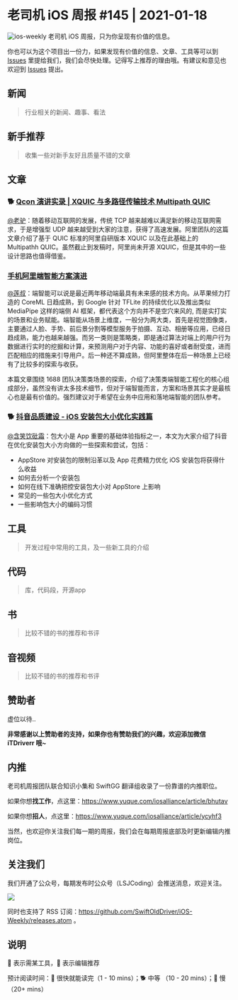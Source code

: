 # 老司机 iOS 周报 #145 | 2021-01-18

![ios-weekly](https://github.com/SwiftOldDriver/iOS-Weekly/blob/master/assets/ios-weekly.png?raw=true)
老司机 iOS 周报，只为你呈现有价值的信息。

你也可以为这个项目出一份力，如果发现有价值的信息、文章、工具等可以到 [Issues](https://github.com/SwiftOldDriver/iOS-Weekly/issues) 里提给我们，我们会尽快处理。记得写上推荐的理由哦。有建议和意见也欢迎到 [Issues](https://github.com/SwiftOldDriver/iOS-Weekly/issues) 提出。

## 新闻

> 行业相关的新闻、趣事、看法

## 新手推荐

> 收集一些对新手友好且质量不错的文章

## 文章

### 🐕 [Qcon 演讲实录 | XQUIC 与多路径传输技术 Multipath QUIC](https://mp.weixin.qq.com/s/3dnidnhCW-61PS5Stlb0Iw)

[@老驴](https://www.weibo.com/6090610445)：随着移动互联网的发展，传统 TCP 越来越难以满足新的移动互联网需求，于是增强型 UDP 越来越受到大家的注意，获得了高速发展。阿里团队的这篇文章介绍了基于 QUIC 标准的阿里自研版本 XQUIC 以及在此基础上的 Multipathh QUIC。虽然截止到发稿时，阿里尚未开源 XQUIC，但是其中的一些设计思路也值得借鉴。

### [手机阿里端智能方案演进](https://mp.weixin.qq.com/s/oT5jQYQkQd-09ktFXS_OYg)

[@莲叔](https://github.com/aaaron7)：端智能可以说是最近两年移动端最具有未来感的技术方向。从苹果倾力打造的 CoreML 日趋成熟，到 Google 针对 TFLite 的持续优化以及推出类似 MediaPipe 这样的端侧 AI 框架，都代表这个方向并不是空穴来风的, 而是实打实的场景和业务赋能。端智能从场景上维度，一般分为两大类，首先是视觉图像类，主要通过人脸、手势、前后景分割等模型服务于拍摄、互动、相册等应用，已经日趋成熟，能力也越来越强。而另一类则是策略类，即是通过算法对端上的用户行为数据进行实时的挖掘和计算，来预测用户对于内容、功能的喜好或者耐受度，进而匹配相应的措施来引导用户。后一种还不算成熟，但阿里整体在后一种场景上已经有了比较多的探索与收获。

本篇文章围绕 1688 团队决策类场景的探索，介绍了决策类端智能工程化的核心组成部分，虽然没有讲太多技术细节，但对于端智能而言，方案和场景其实才是最核心也是最有价值的。强烈建议对于希望在业务中应用和落地端智能的团队参考。


### 🐕 [抖音品质建设 - iOS 安装包大小优化实践篇](https://mp.weixin.qq.com/s/LSP8kC09zjb-sDjgZaikbg)

[@含笑饮砒霜](https://weibo.com/chinafishnews/)：包大小是 App 重要的基础体验指标之一，本文为大家介绍了抖音在优化安装包大小方向做的一些探索和尝试，包括：

- AppStore 对安装包的限制沿革以及 App 花费精力优化 iOS 安装包将获得什么收益
- 如何去分析一个安装包
- 如何在线下准确把控安装包大小对 AppStore 上影响
- 常见的一些包大小优化方式
- 一些影响包大小的编码习惯


## 工具

> 开发过程中常用的工具，及一些新工具的介绍

## 代码

> 库，代码段，开源app

## 书

> 比较不错的书的推荐和书评

## 音视频

> 比较不错的书的推荐和书评

## 赞助者

虚位以待..

**非常感谢以上赞助者的支持，如果你也有赞助我们的兴趣，欢迎添加微信 iTDriverr 哦~**

## 内推

老司机周报团队联合知识小集和 SwiftGG 翻译组收录了一份靠谱的内推职位。

如果你想**找工作**，点这里：https://www.yuque.com/iosalliance/article/bhutav

如果你想**招人**，点这里：https://www.yuque.com/iosalliance/article/ycyhf3

当然，也欢迎你关注我们每一期的周报，我们会在每期周报底部及时更新编辑内推岗位。

## 关注我们

我们开通了公众号，每期发布时公众号（LSJCoding）会推送消息，欢迎关注。

![](https://github.com/SwiftOldDriver/iOS-Weekly/blob/master/assets/qrcode_for_wechat.jpg?raw=true)

同时也支持了 RSS 订阅：https://github.com/SwiftOldDriver/iOS-Weekly/releases.atom 。

## 说明

🚧 表示需某工具，🌟 表示编辑推荐

预计阅读时间：🐎 很快就能读完（1 - 10 mins）；🐕 中等 （10 - 20 mins）；🐢 慢（20+ mins）

